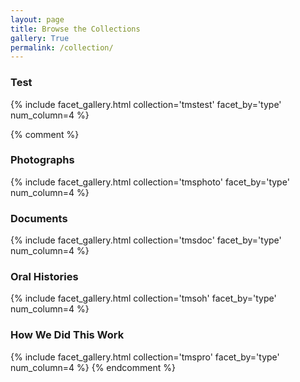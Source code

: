 ```yaml
---
layout: page
title: Browse the Collections
gallery: True
permalink: /collection/
---
```


### Test

{% include facet_gallery.html collection='tmstest' facet_by='type'  num_column=4 %}

{% comment %}

### Photographs

{% include facet_gallery.html collection='tmsphoto' facet_by='type'  num_column=4 %}

### Documents

{% include facet_gallery.html collection='tmsdoc' facet_by='type'  num_column=4 %}

### Oral Histories

{% include facet_gallery.html collection='tmsoh' facet_by='type'  num_column=4 %}

### How We Did This Work

{% include facet_gallery.html collection='tmspro' facet_by='type'  num_column=4 %}
{% endcomment %}
